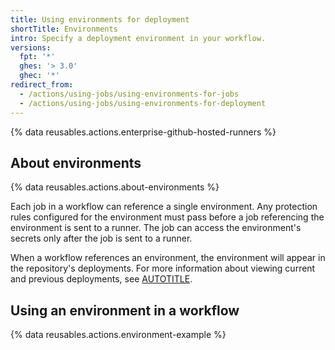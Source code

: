 ```yaml
---
title: Using environments for deployment
shortTitle: Environments
intro: Specify a deployment environment in your workflow.
versions:
  fpt: '*'
  ghes: '> 3.0'
  ghec: '*'
redirect_from:
  - /actions/using-jobs/using-environments-for-jobs
  - /actions/using-jobs/using-environments-for-deployment
---
```

 
{% data reusables.actions.enterprise-github-hosted-runners %}

## About environments

{% data reusables.actions.about-environments %}

Each job in a workflow can reference a single environment. Any protection rules configured for the environment must pass before a job referencing the environment is sent to a runner. The job can access the environment's secrets only after the job is sent to a runner.

When a workflow references an environment, the environment will appear in the repository's deployments. For more information about viewing current and previous deployments, see [AUTOTITLE](/actions/deployment/managing-your-deployments/viewing-deployment-history).

## Using an environment in a workflow

{% data reusables.actions.environment-example %}
